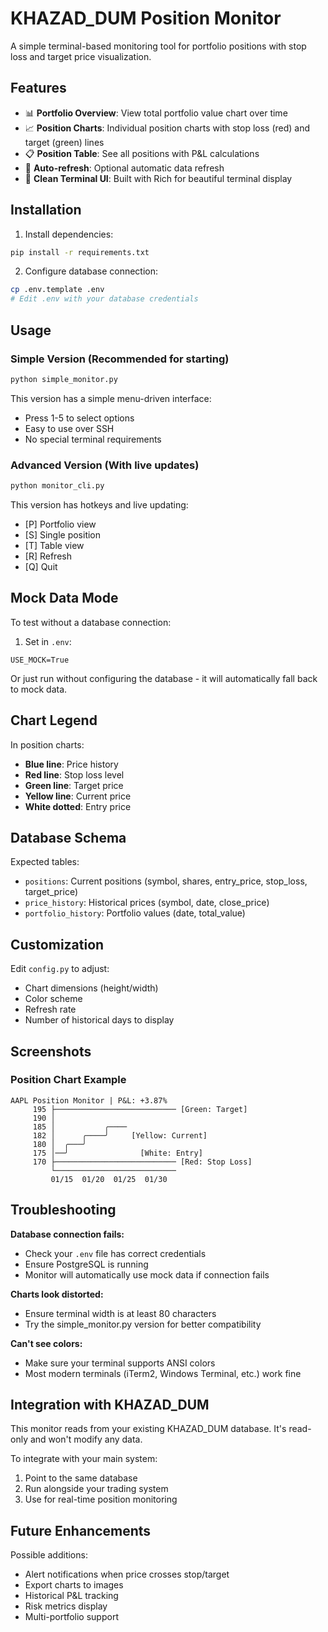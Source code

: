 # KHAZAD_DUM Position Monitor

A simple terminal-based monitoring tool for portfolio positions with stop loss and target price visualization.

## Features

- 📊 **Portfolio Overview**: View total portfolio value chart over time
- 📈 **Position Charts**: Individual position charts with stop loss (red) and target (green) lines
- 📋 **Position Table**: See all positions with P&L calculations
- 🔄 **Auto-refresh**: Optional automatic data refresh
- 🎨 **Clean Terminal UI**: Built with Rich for beautiful terminal display

## Installation

1. Install dependencies:
```bash
pip install -r requirements.txt
```

2. Configure database connection:
```bash
cp .env.template .env
# Edit .env with your database credentials
```

## Usage

### Simple Version (Recommended for starting)
```bash
python simple_monitor.py
```

This version has a simple menu-driven interface:
- Press 1-5 to select options
- Easy to use over SSH
- No special terminal requirements

### Advanced Version (With live updates)
```bash
python monitor_cli.py
```

This version has hotkeys and live updating:
- [P] Portfolio view
- [S] Single position 
- [T] Table view
- [R] Refresh
- [Q] Quit

## Mock Data Mode

To test without a database connection:

1. Set in `.env`:
```
USE_MOCK=True
```

Or just run without configuring the database - it will automatically fall back to mock data.

## Chart Legend

In position charts:
- **Blue line**: Price history
- **Red line**: Stop loss level
- **Green line**: Target price
- **Yellow line**: Current price
- **White dotted**: Entry price

## Database Schema

Expected tables:
- `positions`: Current positions (symbol, shares, entry_price, stop_loss, target_price)
- `price_history`: Historical prices (symbol, date, close_price)
- `portfolio_history`: Portfolio values (date, total_value)

## Customization

Edit `config.py` to adjust:
- Chart dimensions (height/width)
- Color scheme
- Refresh rate
- Number of historical days to display

## Screenshots

### Position Chart Example
```
AAPL Position Monitor | P&L: +3.87%
     195 ├─────────────────────────── [Green: Target]
     190 │
     185 │           ╭────
     182 │      ╭────╯     [Yellow: Current]
     180 │  ╭───╯
     175 │──╯                [White: Entry]
     170 ├─────────────────────────── [Red: Stop Loss]
         └───────────────────────────
         01/15  01/20  01/25  01/30
```

## Troubleshooting

**Database connection fails:**
- Check your `.env` file has correct credentials
- Ensure PostgreSQL is running
- Monitor will automatically use mock data if connection fails

**Charts look distorted:**
- Ensure terminal width is at least 80 characters
- Try the simple_monitor.py version for better compatibility

**Can't see colors:**
- Make sure your terminal supports ANSI colors
- Most modern terminals (iTerm2, Windows Terminal, etc.) work fine

## Integration with KHAZAD_DUM

This monitor reads from your existing KHAZAD_DUM database. It's read-only and won't modify any data.

To integrate with your main system:
1. Point to the same database
2. Run alongside your trading system
3. Use for real-time position monitoring

## Future Enhancements

Possible additions:
- Alert notifications when price crosses stop/target
- Export charts to images
- Historical P&L tracking
- Risk metrics display
- Multi-portfolio support
